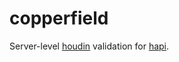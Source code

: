 # copperfield
Server-level [houdin](https://github.com/ruiquelhas/houdin) validation for [hapi](https://github.com/hapijs/hapi).
